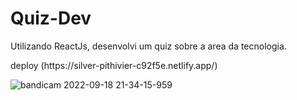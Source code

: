 # Quiz-Dev
Utilizando ReactJs, desenvolvi um quiz sobre a area da tecnologia.
<p>deploy (https://silver-pithivier-c92f5e.netlify.app/)<p>

![bandicam 2022-09-18 21-34-15-959](https://user-images.githubusercontent.com/101139441/190934817-ac0ca119-f45d-4f10-b436-8cee00f6f8f8.jpg)
